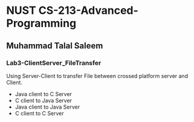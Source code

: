 #  NUST CS-213-Advanced-Programming
## Muhammad Talal Saleem


### Lab3-ClientServer_FileTransfer

Using Server-Client to transfer File between crossed platform server and Client.

- Java client to C Server
- C client to Java Server
- Java client to Java Server
- C client to C Server
